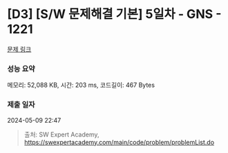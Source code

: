# [D3] [S/W 문제해결 기본] 5일차 - GNS - 1221 

[문제 링크](https://swexpertacademy.com/main/code/problem/problemDetail.do?contestProbId=AV14jJh6ACYCFAYD) 

### 성능 요약

메모리: 52,088 KB, 시간: 203 ms, 코드길이: 467 Bytes

### 제출 일자

2024-05-09 22:47



> 출처: SW Expert Academy, https://swexpertacademy.com/main/code/problem/problemList.do